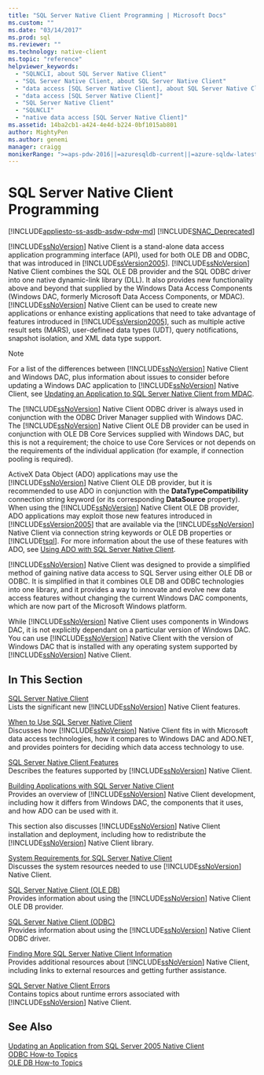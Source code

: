 ```yaml
---
title: "SQL Server Native Client Programming | Microsoft Docs"
ms.custom: ""
ms.date: "03/14/2017"
ms.prod: sql
ms.reviewer: ""
ms.technology: native-client
ms.topic: "reference"
helpviewer_keywords: 
  - "SQLNCLI, about SQL Server Native Client"
  - "SQL Server Native Client, about SQL Server Native Client"
  - "data access [SQL Server Native Client], about SQL Server Native Client"
  - "data access [SQL Server Native Client]"
  - "SQL Server Native Client"
  - "SQLNCLI"
  - "native data access [SQL Server Native Client]"
ms.assetid: 14ba2cb1-a424-4e4d-b224-0bf1015ab801
author: MightyPen
ms.author: genemi
manager: craigg
monikerRange: ">=aps-pdw-2016||=azuresqldb-current||=azure-sqldw-latest||>=sql-server-2016||=sqlallproducts-allversions||>=sql-server-linux-2017||=azuresqldb-mi-current"
---
```

# SQL Server Native Client Programming
[!INCLUDE[appliesto-ss-asdb-asdw-pdw-md](../../includes/appliesto-ss-asdb-asdw-pdw-md.md)]
[!INCLUDE[SNAC_Deprecated](../../includes/snac-deprecated.md)]

  [!INCLUDE[ssNoVersion](../../includes/ssnoversion-md.md)] Native Client is a stand-alone data access application programming interface (API), used for both OLE DB and ODBC, that was introduced in [!INCLUDE[ssVersion2005](../../includes/ssversion2005-md.md)]. [!INCLUDE[ssNoVersion](../../includes/ssnoversion-md.md)] Native Client combines the SQL OLE DB provider and the SQL ODBC driver into one native dynamic-link library (DLL). It also provides new functionality above and beyond that supplied by the Windows Data Access Components (Windows DAC, formerly Microsoft Data Access Components, or MDAC). [!INCLUDE[ssNoVersion](../../includes/ssnoversion-md.md)] Native Client can be used to create new applications or enhance existing applications that need to take advantage of features introduced in [!INCLUDE[ssVersion2005](../../includes/ssversion2005-md.md)], such as multiple active result sets (MARS), user-defined data types (UDT), query notifications, snapshot isolation, and XML data type support.  
  
> [!NOTE]  
>  For a list of the differences between [!INCLUDE[ssNoVersion](../../includes/ssnoversion-md.md)] Native Client and Windows DAC, plus information about issues to consider before updating a Windows DAC application to [!INCLUDE[ssNoVersion](../../includes/ssnoversion-md.md)] Native Client, see [Updating an Application to SQL Server Native Client from MDAC](../../relational-databases/native-client/applications/updating-an-application-to-sql-server-native-client-from-mdac.md).  
  
 The [!INCLUDE[ssNoVersion](../../includes/ssnoversion-md.md)] Native Client ODBC driver is always used in conjunction with the ODBC Driver Manager supplied with Windows DAC. The [!INCLUDE[ssNoVersion](../../includes/ssnoversion-md.md)] Native Client OLE DB provider can be used in conjunction with OLE DB Core Services supplied with Windows DAC, but this is not a requirement; the choice to use Core Services or not depends on the requirements of the individual application (for example, if connection pooling is required).  
  
 ActiveX Data Object (ADO) applications may use the [!INCLUDE[ssNoVersion](../../includes/ssnoversion-md.md)] Native Client OLE DB provider, but it is recommended to use ADO in conjunction with the **DataTypeCompatibility** connection string keyword (or its corresponding **DataSource** property). When using the [!INCLUDE[ssNoVersion](../../includes/ssnoversion-md.md)] Native Client OLE DB provider, ADO applications may exploit those new features introduced in [!INCLUDE[ssVersion2005](../../includes/ssversion2005-md.md)] that are available via the [!INCLUDE[ssNoVersion](../../includes/ssnoversion-md.md)] Native Client via connection string keywords or OLE DB properties or [!INCLUDE[tsql](../../includes/tsql-md.md)]. For more information about the use of these features with ADO, see [Using ADO with SQL Server Native Client](../../relational-databases/native-client/applications/using-ado-with-sql-server-native-client.md).  
  
 [!INCLUDE[ssNoVersion](../../includes/ssnoversion-md.md)] Native Client was designed to provide a simplified method of gaining native data access to SQL Server using either OLE DB or ODBC. It is simplified in that it combines OLE DB and ODBC technologies into one library, and it provides a way to innovate and evolve new data access features without changing the current Windows DAC components, which are now part of the Microsoft Windows platform.  
  
 While [!INCLUDE[ssNoVersion](../../includes/ssnoversion-md.md)] Native Client uses components in Windows DAC, it is not explicitly dependant on a particular version of Windows DAC. You can use [!INCLUDE[ssNoVersion](../../includes/ssnoversion-md.md)] Native Client with the version of Windows DAC that is installed with any operating system supported by [!INCLUDE[ssNoVersion](../../includes/ssnoversion-md.md)] Native Client.  
  
## In This Section  
 [SQL Server Native Client](../../relational-databases/native-client/sql-server-native-client.md)  
 Lists the significant new [!INCLUDE[ssNoVersion](../../includes/ssnoversion-md.md)] Native Client features.  
  
 [When to Use SQL Server Native Client](../../relational-databases/native-client/when-to-use-sql-server-native-client.md)  
 Discusses how [!INCLUDE[ssNoVersion](../../includes/ssnoversion-md.md)] Native Client fits in with Microsoft data access technologies, how it compares to Windows DAC and ADO.NET, and provides pointers for deciding which data access technology to use.  
  
 [SQL Server Native Client Features](../../relational-databases/native-client/features/sql-server-native-client-features.md)  
 Describes the features supported by [!INCLUDE[ssNoVersion](../../includes/ssnoversion-md.md)] Native Client.  
  
 [Building Applications with SQL Server Native Client](../../relational-databases/native-client/applications/building-applications-with-sql-server-native-client.md)  
 Provides an overview of [!INCLUDE[ssNoVersion](../../includes/ssnoversion-md.md)] Native Client development, including how it differs from Windows DAC, the components that it uses, and how ADO can be used with it.  
  
 This section also discusses [!INCLUDE[ssNoVersion](../../includes/ssnoversion-md.md)] Native Client installation and deployment, including how to redistribute the [!INCLUDE[ssNoVersion](../../includes/ssnoversion-md.md)] Native Client library.  
  
 [System Requirements for SQL Server Native Client](../../relational-databases/native-client/system-requirements-for-sql-server-native-client.md)  
 Discusses the system resources needed to use [!INCLUDE[ssNoVersion](../../includes/ssnoversion-md.md)] Native Client.  
  
 [SQL Server Native Client &#40;OLE DB&#41;](../../relational-databases/native-client/ole-db/sql-server-native-client-ole-db.md)  
 Provides information about using the [!INCLUDE[ssNoVersion](../../includes/ssnoversion-md.md)] Native Client OLE DB provider.  
  
 [SQL Server Native Client &#40;ODBC&#41;](../../relational-databases/native-client/odbc/sql-server-native-client-odbc.md)  
 Provides information about using the [!INCLUDE[ssNoVersion](../../includes/ssnoversion-md.md)] Native Client ODBC driver.  
  
 [Finding More SQL Server Native Client Information](../../relational-databases/native-client/finding-more-sql-server-native-client-information.md)  
 Provides additional resources about [!INCLUDE[ssNoVersion](../../includes/ssnoversion-md.md)] Native Client, including links to external resources and getting further assistance.  
  
 [SQL Server Native Client Errors](http://msdn.microsoft.com/library/ebd0e9a8-5fe5-4b15-9a44-2f131a13c186)  
 Contains topics about runtime errors associated with [!INCLUDE[ssNoVersion](../../includes/ssnoversion-md.md)] Native Client.  
  
## See Also  
 [Updating an Application from SQL Server 2005 Native Client](../../relational-databases/native-client/applications/updating-an-application-from-sql-server-2005-native-client.md)   
 [ODBC How-to Topics](../../relational-databases/native-client-odbc-how-to/odbc-how-to-topics.md)   
 [OLE DB How-to Topics](../../relational-databases/native-client-ole-db-how-to/ole-db-how-to-topics.md)  
  
  
